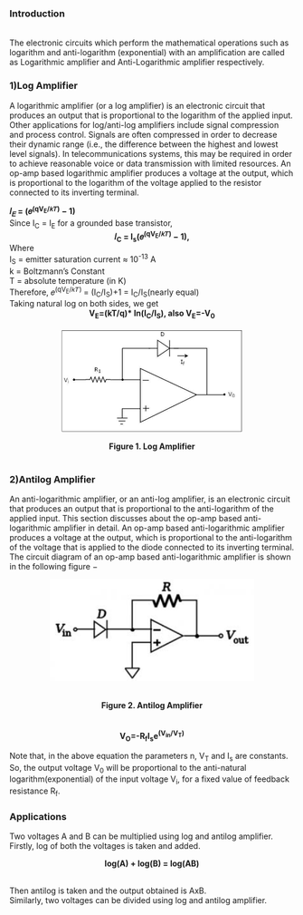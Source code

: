 ### Introduction
<br>
The electronic circuits which perform the mathematical operations such as logarithm and anti-logarithm (exponential) with an amplification are called as Logarithmic amplifier and Anti-Logarithmic amplifier respectively.<br>

### 1)Log Amplifier

A logarithmic amplifier (or a log amplifier) is an electronic circuit that produces an output that is proportional to the logarithm of the applied input. Other applications for log/anti-log amplifiers include signal compression and process control. Signals are often compressed in order to decrease their dynamic range (i.e., the difference between the highest and lowest level signals). In telecommunications systems, this may be required in order to achieve reasonable
voice or data transmission with limited resources. An op-amp based logarithmic amplifier produces a voltage at the output, which is proportional to the logarithm of the voltage applied to the resistor connected to its inverting terminal.         
<center></center><b>𝐼<sub>𝐸</sub> = (𝑒<sup>(qV<sub>E</sub>/𝑘𝑇)</sup> − 1)<br> </b></center>
Since I<sub>C</sub> = I<sub>E</sub> for a grounded base transistor,<br>
<center><b>𝐼<sub>C</sub> = I<sub>s</sub>(𝑒<sup>(qV<sub>E</sub>/𝑘𝑇)</sup> − 1),</b><br></center>
Where  <br>
I<sub>S</sub> = emitter saturation current ≈ 10<sup>-13</sup> A<br>
k = Boltzmann’s Constant<br> 
T = absolute temperature (in K)<br>
Therefore, 𝑒<sup>(qV<sub>E</sub>/𝑘𝑇) </sup>= (I<sub>C</sub>/I<sub>S</sub>)+1 = I<sub>C</sub>/I<sub>S</sub>(nearly equal)<br>
Taking natural log on both sides, we get <br>
<center><b>V<sub>E</sub>=(kT/q)* ln(I<sub>C</sub>/I<sub>S</sub>), also V<sub>E</sub>=-V<sub>0</sub></b><br></center><br>
<center><img src="images/logamp.jpg" style=" height: 180px" align="center"></center><br>
<center><b> Figure 1. Log Amplifier</b></center>

<br>

### 2)Antilog Amplifier 

An anti-logarithmic amplifier, or an anti-log amplifier, is an electronic circuit that produces an output that is proportional to the anti-logarithm of the applied input. This section discusses about the op-amp based anti-logarithmic amplifier in detail.
An op-amp based anti-logarithmic amplifier produces a voltage at the output, which is proportional to the anti-logarithm of the voltage that is applied to the diode connected to its inverting terminal.<br>
The circuit diagram of an op-amp based anti-logarithmic amplifier is shown in the following figure −<br>
<center><img src="images/antilog.jpg" style=" height: 180px" align="center"></center><br><br>
<center><b> Figure 2. Antilog Amplifier </b></center><br><br>
<center><b>V<sub>O</sub>=-R<sub>f</sub>I<sub>s</sub>e<sup>(V<sub>in</sub>/V<sub>T</sub>)</sup></b></center>

Note that, in the above equation the parameters n, V<sub>T</sub> and I<sub>s</sub> are constants. So, the output voltage V<sub>0</sub> will be proportional to the anti-natural logarithm(exponential) of the input voltage V<sub>i</sub>, for a fixed value of feedback resistance R<sub>f</sub>.
 
### Applications 
Two voltages A and B can be multiplied using log and antilog amplifier. Firstly, log of both the voltages is taken and added.<br>
<center><b>log(A) + log(B) = log(AB)</b></center><br></p>
Then antilog is taken and the output obtained is AxB.<br>
Similarly, two voltages can be divided using log and antilog amplifier.</p>






